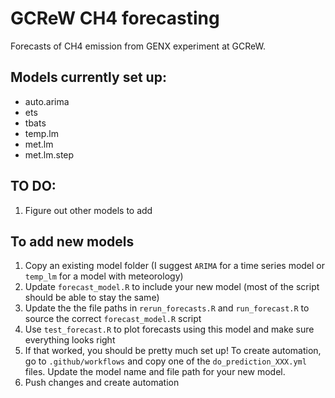 # GCReW CH4 forecasting

Forecasts of CH4 emission from GENX experiment at GCReW.

## Models currently set up:

-   auto.arima
-   ets
-   tbats
-   temp.lm
-   met.lm
-   met.lm.step

## TO DO:

1.  Figure out other models to add

## To add new models

1.  Copy an existing model folder (I suggest `ARIMA` for a time series model or `temp_lm` for a model with meteorology)
2.  Update `forecast_model.R` to include your new model (most of the script should be able to stay the same)
3.  Update the the file paths in `rerun_forecasts.R` and `run_forecast.R` to source the correct `forecast_model.R` script
4.  Use `test_forecast.R` to plot forecasts using this model and make sure everything looks right
5.  If that worked, you should be pretty much set up! To create automation, go to `.github/workflows` and copy one of the `do_prediction_XXX.yml` files. Update the model name and file path for your new model.
6.  Push changes and create automation
